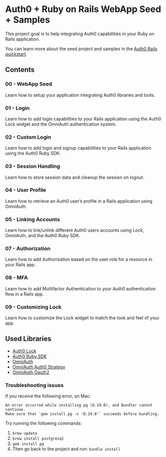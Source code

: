 # Auth0 + Ruby on Rails WebApp Seed + Samples
This project goal is to help integrating Auth0 capabilities in your Ruby on Rails application.

You can learn more about the seed project and samples in the [Auth0 Rails quickstart](https://auth0.com/docs/quickstart/webapp/rails).

## Contents
### 00 - WebApp Seed
Learn how to setup your application integrating Auth0 libraries and tools.

### 01 - Login
Learn how to add login capabilities to your Rails application using the Auth0 Lock widget and the OmniAuth authentication system.

### 02 - Custom Login
Learn how to add login and signup capabilities to your Rails application using the Auth0 Ruby SDK.

### 03 - Session Handling
Learn how to store session data and cleanup the session on logout.

### 04 - User Profile
Learn how to retrieve an Auth0 user’s profile in a Rails application using OmniAuth.

### 05 - Linking Accounts
Learn how to link/unlink different Auth0 users accounts using Lock, OmniAuth, and the Auth0 Ruby SDK.

### 07 - Authorization
Learn how to add Authorization based on the user role for a resource in your Rails app.

### 08 - MFA
Learn how to add Multifactor Authentication to your Auth0 authentication flow in a Rails app.

### 09 - Customizing Lock
Learn how to customize the Lock widget to match the look and feel of your app.

## Used Libraries
* [Auth0 Lock](https://github.com/auth0/lock)
* [Auth0 Ruby SDK](https://github.com/auth0/ruby-auth0)
* [OmniAuth](https://github.com/intridea/omniauth)
* [OmniAuth Auth0 Strategy](https://github.com/auth0/omniauth-auth0)
* [OmniAuth Oauth2](https://github.com/intridea/omniauth-oauth2)

### Troubleshooting issues

If you receive the following error, on Mac:
```
An error occurred while installing pg (0.19.0), and Bundler cannot continue.
Make sure that `gem install pg -v '0.19.0'` succeeds before bundling.
```

Try running the following commands:
1. `brew update`
2. `brew install postgresql`
3. `gem install pg`
4. Then go back to the project and run: `bundle install`
